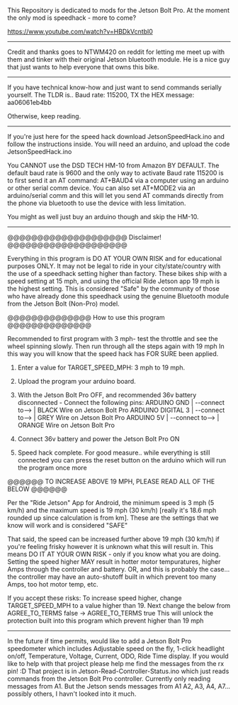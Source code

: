 This Repository is dedicated to mods for the Jetson Bolt Pro. At the moment the only mod is speedhack - more to come?

https://www.youtube.com/watch?v=HBDkVcntbl0

**************

Credit and thanks goes to NTWM420 on reddit for letting me meet up with them and tinker with their original Jetson bluetooth module.
He is a nice guy that just wants to help everyone that owns this bike.

**************

If you have technical know-how and just want to send commands serially yourself. The TLDR is..
Baud rate: 115200, TX the HEX message: aa06061eb4bb

Otherwise, keep reading.

**************

If you're just here for the speed hack download JetsonSpeedHack.ino and follow the instructions inside.
You will need an arduino, and upload the code JetsonSpeedHack.ino

You CANNOT use the DSD TECH HM-10 from Amazon BY DEFAULT. The default baud rate is 9600 and the only way to activate Baud rate 115200 is to first send it an AT command: AT+BAUD4 via a computer using an arduino or other serial comm device. You can also set AT+MODE2 via an arduino/serial comm and this will let you send AT commands directly from the phone via bluetooth to use the device with less limitation.

You might as well just buy an arduino though and skip the HM-10.

**************

@@@@@@@@@@@@@@@@@@@@ Disclaimer! @@@@@@@@@@@@@@@@@@@@

Everything in this program is DO AT YOUR OWN RISK and for educational purposes ONLY.
It may not be legal to ride in your city/state/country with the use of a speedhack
setting higher than factory.
These bikes ship with a speed setting at 15 mph, and using the official Ride Jetson
app 19 mph is the highest setting. This is considered "Safe" by the community of those
who have already done this speedhack using the genuine Bluetooth module from the
Jetson Bolt (Non-Pro) model.

@@@@@@@@@@@@@@ How to use this program @@@@@@@@@@@@@@

Recommended to first program with 3 mph- test the throttle and see the wheel spinning slowly.
Then run through all the steps again with 19 mph
In this way you will know that the speed hack has FOR SURE been applied.

1) Enter a value for TARGET_SPEED_MPH: 3 mph to 19 mph.
2) Upload the program your arduino board.
3) With the Jetson Bolt Pro OFF, and recommended 36v battery disconnected - Connect the following pins:
   ARDUINO GND       | --connect to--> | BLACK Wire on Jetson Bolt Pro
   ARDUINO DIGITAL 3 | --connect to--> | GREY Wire on Jetson Bolt Pro
   ARDUINO 5V        | --connect to--> | ORANGE Wire on Jetson Bolt Pro
   
4) Connect 36v battery and power the Jetson Bolt Pro ON
5) Speed hack complete. For good measure.. while everything is still connected you can press the reset
   button on the arduino which will run the program once more


@@@@@@ TO INCREASE ABOVE 19 MPH, PLEASE READ ALL OF THE BELOW @@@@@@

Per the "Ride Jetson" App for Android, the minimum speed is 3 mph (5 km/h) and the
maximum speed is 19 mph (30 km/h) [really it's 18.6 mph rounded up since calculation is from km].
These are the settings that we know will work and is considered "SAFE"

That said, the speed can be increased further above 19 mph (30 km/h) if you're feeling frisky however it is
unknown what this will result in. This means DO IT AT YOUR OWN RISK - only if you know what you are doing.
Setting the speed higher MAY result in hotter motor tempuratures, higher Amps through the controller
and battery. OR, and this is probably the case... the controller may have an auto-shutoff built in which
prevent too many Amps, too hot motor temp, etc.

If you accept these risks:
To increase speed higher, change TARGET_SPEED_MPH to a value higher than 19. Next change the below from
                         AGREE_TO_TERMS false -> AGREE_TO_TERMS true
This will unlock the protection built into this program which prevent higher than 19 mph

**************

In the future if time permits, would like to add a Jetson Bolt Pro speedometer which includes Adjustable speed on the fly, 1-click headlight on/off, Temperature, Voltage, Current, ODO, Ride Time display.
If you would like to help with that project please help me find the messages from the rx pin! :D
That project is in Jetson-Read-Controller-Status.ino which just reads commands from the Jetson Bolt Pro controller. Currently only reading messages from A1. But the Jetson  sends messages from A1 A2, A3, A4, A7... possibly others, I havn't looked into it much.
